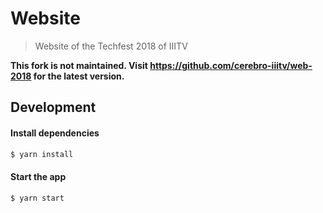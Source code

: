 # Website

> Website of the Techfest 2018 of IIITV

**This fork is not maintained. Visit https://github.com/cerebro-iiitv/web-2018 for the latest version.**

## Development

#### Install dependencies
```sh
$ yarn install
```

#### Start the app
```sh
$ yarn start
```
